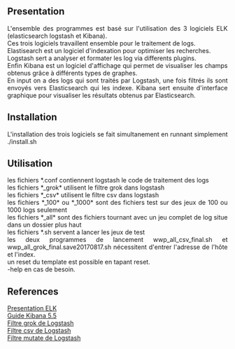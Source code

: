 

<section>
	<h1>
		Presentation
	</h1>
	<p align="justify">
		L'ensemble des programmes est basé sur l'utilisation des 3 logiciels ELK (elasticsearch logstash et Kibana).
		<br>
		Ces trois logiciels travaillent ensemble pour le traitement de logs.
		<br>
		Elastisearch est un logiciel d'indexation pour optimiser les recherches.
		<br>
		Logstash sert a analyser et formater les log via differents plugins.
		<br>
		Enfin Kibana est un logiciel d'affichage qui permet de visualiser les champs obtenus grâce à différents types de graphes.
		<br>
		En input on a des logs qui sont traités par Logstash, une fois filtrés ils sont envoyés vers Elasticsearch qui les indexe. Kibana sert ensuite d'interface graphique pour visualiser les résultats obtenus par Elasticsearch.
	</p>
</section>
<section>
	<h1>
		Installation
	</h1>
	<p align="justify">
		L'installation des trois logiciels se fait simultanement en runnant simplement ./install.sh
	</p>
</section>
<section>
	<h1>
		Utilisation
	</h1>
	<p align="justify">
		les fichiers *.conf contiennent logstash le code de traitement des logs	
		<br>
		les fichiers *_grok* utilisent le filtre grok dans logstash
		<br>
		les fichiers *_csv* utilisent le filtre csv dans logstash
		<br>
		les fichiers *_100* ou *_1000* sont des fichiers test sur des jeux de 100 ou 1000 logs seulement
		<br>
		les fichiers *_all* sont des fichiers tournant avec un jeu complet de log situe dans un dossier plus haut
		<br>
		les fichiers *.sh servent a lancer les jeux de test
		<br>
		les deux programmes de lancement wwp_all_csv_final.sh et wwp_all_grok_final.save20170817.sh nécessitent d'entrer l'adresse de l'hôte et l'index.
		<br>
		un reset du template est possible en tapant reset.
		<br>
		-help en cas de besoin.
	</p>
</section>
<section>
	<h1>
		References
	</h1>
	<p align="justify">
		<a href="https://blog.netapsys.fr/vos-logs-passent-la-seconde-avec-elk-elasticsearch-logstash-kibana/">
			Presentation ELK
		</a>
		<br>
		<a href="https://www.elastic.co/guide/en/kibana/5.5/index.html">
			Guide Kibana 5.5
		</a>
		<br>
		<a href="https://www.elastic.co/guide/en/logstash/current/plugins-filters-grok.html">
			Filtre grok de Logstash
		</a>
		<br>
		<a href="https://www.elastic.co/guide/en/logstash/current/plugins-filters-csv.html">
			Filtre csv de Logstash
		</a>
		<br>
		<a href="https://www.elastic.co/guide/en/logstash/current/plugins-filters-mutate.html">
			Filtre mutate de Logstash
		</a>
	</p>
</section>
